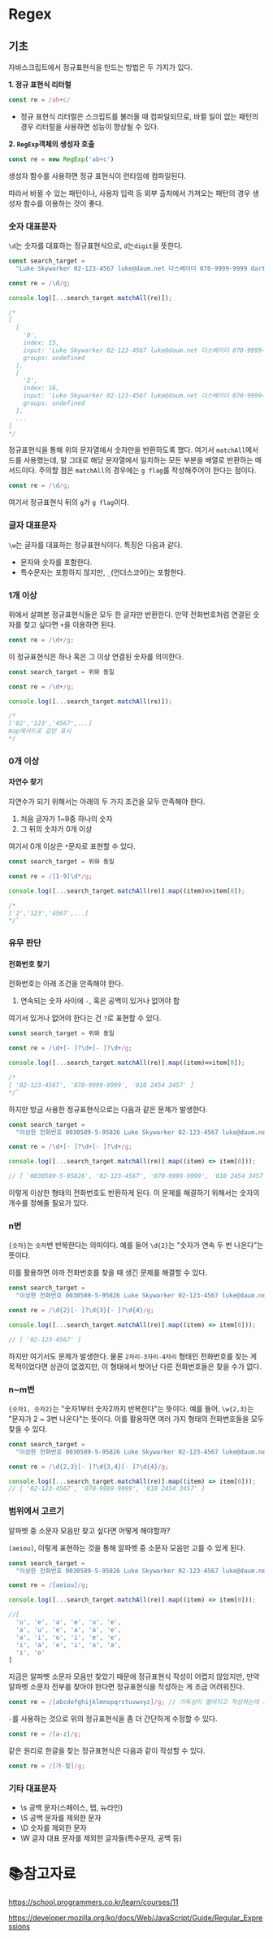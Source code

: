 # Regex

## 기초

자바스크립트에서 정규표현식을 만드는 방법은 두 가지가 있다.

**1. 정규 표현식 리터럴**

```js
const re = /ab+c/
```

- 정규 표현식 리터럴은 스크립트를 불러올 때 컴파일되므로, 바뀔 일이 없는 패턴의 경우 리터럴을 사용하면 성능이 향상될 수 있다.

**2. `RegExp`객체의 생성자 호출**

```js
const re = new RegExp('ab+c')
```

생성자 함수를 사용하면 정규 표현식이 런타임에 컴파일된다.

따라서 바뀔 수 있는 패턴이나, 사용자 입력 등 외부 출처에서 가져오는 패턴의 경우 생성자 함수를 이용하는 것이 좋다.

### 숫자 대표문자

`\d`는 숫자를 대표하는 정규표현식으로, `d`는`digit`을 뜻한다. 

```js
const search_target =
  "Luke Skywarker 02-123-4567 luke@daum.net 다스베이더 070-9999-9999 darth_vader@gmail.com princess leia 010 2454 3457 leia@gmail.com";

const re = /\d/g;

console.log([...search_target.matchAll(re)]);

/* 
[
  [
    '0',
    index: 15,
    input: 'Luke Skywarker 02-123-4567 luke@daum.net 다스베이더 070-9999-9999 darth_vader@gmail.com princess leia 010 2454 3457 leia@gmail.com',
    groups: undefined
  ],
  [
    '2',
    index: 16,
    input: 'Luke Skywarker 02-123-4567 luke@daum.net 다스베이더 070-9999-9999 darth_vader@gmail.com princess leia 010 2454 3457 leia@gmail.com',
    groups: undefined
  ],
  ...
]
*/
```

정규표현식을 통해 위의 문자열에서 숫자만을 반환하도록 했다. 여기서 `matchAll`메서드를 사용했는데, 말 그대로 해당 문자열에서 일치하는 모든 부분을 배열로 반환하는 메서드이다. 주의할 점은 `matchAll`의 경우에는 `g flag`를 작성해주어야 한다는 점이다.

```js
const re = /\d/g;
```

여기서 정규표현식 뒤의 `g`가 `g flag`이다.

### 글자 대표문자

`\w`는 글자를 대표하는 정규표현식이다. 특징은 다음과 같다.

- 문자와 숫자를 포함한다.
- 특수문자는 포함하지 않지만, `_`(언더스코어)는 포함한다.

### 1개 이상

위에서 살펴본 정규표현식들은 모두 한 글자만 반환한다. 만약 전화번호처럼 연결된 숫자를 찾고 싶다면 `+`을 이용하면 된다.

```js
const re = /\d+/g;
```

이 정규표현식은 하나 혹은 그 이상 연결된 숫자를 의미한다. 

```js
const search_target = 위와 동일

const re = /\d+/g;

console.log([...search_target.matchAll(re)]);

/*
['02','123','4567',...]
map메서드로 값만 표시
*/
```

### 0개 이상

#### 자연수 찾기

자연수가 되기 위해서는 아래의 두 가지 조건을 모두 만족해야 한다.

1. 처음 글자가 1~9중 하나의 숫자
2. 그 뒤의 숫자가 0개 이상

여기서 0개 이상은 `*`문자로 표현할 수 있다.

````js
const search_target = 위와 동일

const re = /[1-9]\d*/g;

console.log([...search_target.matchAll(re)].map((item)=>item[0]);

/*
['2','123','4567',...]
*/`
````

### 유무 판단

#### 전화번호 찾기

전화번호는 아래 조건을 만족해야 한다.

1. 연속되는 숫자 사이에 `-`, 혹은 공백이 있거나 없어야 함

여기서 있거나 없어야 한다는 건 `?`로 표현할 수 있다.

```js
const search_target = 위와 동일

const re = /\d+[- ]?\d+[- ]?\d+/g;

console.log([...search_target.matchAll(re)].map((item)=>item[0]);

/*
[ '02-123-4567', '070-9999-9999', '010 2454 3457' ]
*/`
```

하지만 방금 사용한 정규표현식으로는 다음과 같은 문제가 발생한다.

````js
const search_target =
  "이상한 전화번호 0030589-5-95826 Luke Skywarker 02-123-4567 luke@daum.net 다스베이더 070-9999-9999 darth_vader@gmail.com princess leia 010 2454 3457 leia@gmail.com";

const re = /\d+[- ]?\d+[- ]?\d+/g;

console.log([...search_target.matchAll(re)].map((item) => item[0]));

// [ '0030589-5-95826', '02-123-4567', '070-9999-9999', '010 2454 3457' ]
````

이렇게 이상한 형태의 전화번호도 반환하게 된다. 이 문제를 해결하기 위해서는 숫자의 개수를 정해줄 필요가 있다.

### n번

`{숫자}`는 `숫자`번 반복한다는 의미이다. 예를 들어 `\d{2}`는 "숫자가 연속 두 번 나온다"는 뜻이다.

이를 활용하면 아까 전화번호를 찾을 때 생긴 문제를 해결할 수 있다.

```js
const search_target =
  "이상한 전화번호 0030589-5-95826 Luke Skywarker 02-123-4567 luke@daum.net 다스베이더 070-9999-9999 darth_vader@gmail.com princess leia 010 2454 3457 leia@gmail.com";

const re = /\d{2}[- ]?\d{3}[- ]?\d{4}/g;

console.log([...search_target.matchAll(re)].map((item) => item[0]));

// [ '02-123-4567' ]
```

하지만 여기서도 문제가 발생한다. 물론 `2자리-3자리-4자리` 형태인 전화번호를 찾는 게 목적이었다면 상관이 없겠지만, 이 형태에서 벗어난 다른 전화번호들은 찾을 수가 없다.

### n~m번

`{숫자1, 숫자2}`는 "숫자1부터 숫자2까지 반복한다"는 뜻이다. 예를 들어, `\w{2,3}`는 "문자가 2 ~ 3번 나온다"는 뜻이다. 이를 활용하면 여러 가지 형태의 전화번호들을 모두 찾을 수 있다.

```js
const search_target =
  "이상한 전화번호 0030589-5-95826 Luke Skywarker 02-123-4567 luke@daum.net 다스베이더 070-9999-9999 darth_vader@gmail.com princess leia 010 2454 3457 leia@gmail.com";

const re = /\d{2,3}[- ]?\d{3,4}[- ]?\d{4}/g;

console.log([...search_target.matchAll(re)].map((item) => item[0]));
// [ '02-123-4567', '070-9999-9999', '010 2454 3457' ]
```

### 범위에서 고르기

알파벳 중 소문자 모음만 찾고 싶다면 어떻게 해야할까?

`[aeiou]`, 이렇게 표현하는 것을 통해 알파벳 중 소문자 모음만 고를 수 있게 된다.

```js
const search_target =
  "이상한 전화번호 0030589-5-95826 Luke Skywarker 02-123-4567 luke@daum.net 다스베이더 070-9999-9999 darth_vader@gmail.com princess leia 010 2454 3457 leia@gmail.com";

const re = /[aeiou]/g;

console.log([...search_target.matchAll(re)].map((item) => item[0]));

//[
  'u', 'e', 'a', 'e', 'u', 'e',
  'a', 'u', 'e', 'a', 'a', 'e',
  'a', 'i', 'o', 'i', 'e', 'e',
  'i', 'a', 'e', 'i', 'a', 'a',
  'i', 'o'
]
```

지금은 알파벳 소문자 모음만 찾았기 때문에 정규표현식 작성이 어렵지 않았지만, 만약 알파벳 소문자 전부를 찾아야 한다면 정규표현식을 작성하는 게 조금 어려워진다.

```js
const re = /[abcdefghijklmnopqrstuvwxyz]/g; // 가독성이 떨어지고 작성하는데 시간이 오래 걸린다.
```

`-`를 사용하는 것으로 위의 정규표현식을 좀 더 간단하게 수정할 수 있다.

```js
const re = /[a-z]/g;
```

같은 원리로 한글을 찾는 정규표현식은 다음과 같이 작성할 수 있다.

```js
const re = /[가-힣]/g;
```

### 기타 대표문자

- \s 공백 문자(스페이스, 탭, 뉴라인)
- \S 공백 문자를 제외한 문자
- \D 숫자를 제외한 문자
- \W 글자 대표 문자를 제외한 글자들(특수문자, 공백 등)

# :books:참고자료

https://school.programmers.co.kr/learn/courses/11

https://developer.mozilla.org/ko/docs/Web/JavaScript/Guide/Regular_Expressions